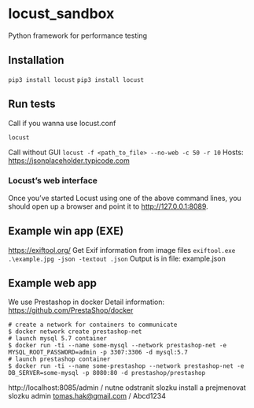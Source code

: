 # locust_sandbox
Python framework for performance testing

## Installation
```pip3 install locust```
```pip3 install locust```

## Run tests
Call if you wanna use locust.conf

```locust```

Call without GUI
```locust -f <path_to_file> --no-web -c 50 -r 10```
Hosts: https://jsonplaceholder.typicode.com

### Locust’s web interface
Once you’ve started Locust using one of the above command lines, you should open up a browser and point it to http://127.0.0.1:8089. 


## Example win app (EXE)
https://exiftool.org/
Get Exif information from image files
```exiftool.exe .\example.jpg -json -textout .json```
Output is in file: example.json

## Example web app
We use Prestashop in docker
Detail information: https://github.com/PrestaShop/docker

```
# create a network for containers to communicate
$ docker network create prestashop-net
# launch mysql 5.7 container
$ docker run -ti --name some-mysql --network prestashop-net -e MYSQL_ROOT_PASSWORD=admin -p 3307:3306 -d mysql:5.7
# launch prestashop container
$ docker run -ti --name some-prestashop --network prestashop-net -e DB_SERVER=some-mysql -p 8080:80 -d prestashop/prestashop
```

http://localhost:8085/admin  / nutne odstranit slozku install a prejmenovat slozku admin
tomas.hak@gmail.com  / Abcd1234